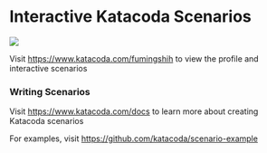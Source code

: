 # Interactive Katacoda Scenarios

[![](http://shields.katacoda.com/katacoda/fumingshih/count.svg)](https://www.katacoda.com/fumingshih "Get your profile on Katacoda.com")

Visit https://www.katacoda.com/fumingshih to view the profile and interactive scenarios

### Writing Scenarios
Visit https://www.katacoda.com/docs to learn more about creating Katacoda scenarios

For examples, visit https://github.com/katacoda/scenario-example
